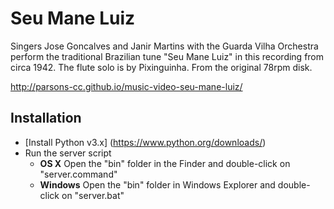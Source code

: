 # Seu Mane Luiz

Singers Jose Goncalves and Janir Martins with the Guarda Vilha Orchestra perform the traditional Brazilian tune "Seu Mane Luiz" in this recording from circa 1942. The flute solo is by Pixinguinha. From the original 78rpm disk.

http://parsons-cc.github.io/music-video-seu-mane-luiz/

## Installation

 * [Install Python v3.x] (https://www.python.org/downloads/)
 * Run the server script
 	* **OS X** Open the "bin" folder in the Finder and double-click on "server.command"
	* **Windows** Open the "bin" folder in Windows Explorer and double-click on "server.bat"
